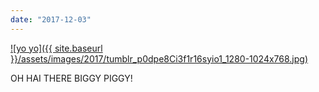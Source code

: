 ```yaml
---
date: "2017-12-03"
---
```


[![yo yo]({{ site.baseurl }}/assets/images/2017/tumblr_p0dpe8Ci3f1r16syio1_1280-1024x768.jpg)](https://mananamanana.com/ohpiglet/wp-content/uploads/2017/12/tumblr_p0dpe8Ci3f1r16syio1_1280.jpg)

OH HAI THERE BIGGY PIGGY!

